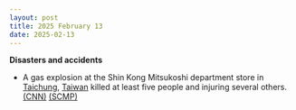 ```yaml
---
layout: post
title: 2025 February 13
date: 2025-02-13
---
```



**Disasters and accidents**

* A gas explosion at the Shin Kong Mitsukoshi department store in [Taichung](https://en.wikipedia.org/wiki/Taichung "Taichung"), [Taiwan](https://en.wikipedia.org/wiki/Taiwan "Taiwan") killed at least five people and injuring several others. [(CNN)](https://edition.cnn.com/2025/02/13/world/taiwan-taichung-mall-gas-explosion-intl-hnk/index.html) [(SCMP)](https://www.scmp.com/news/china/politics/article/3298493/4-dead-and-least-10-injured-taichung-department-store-blast-taiwan-media)
